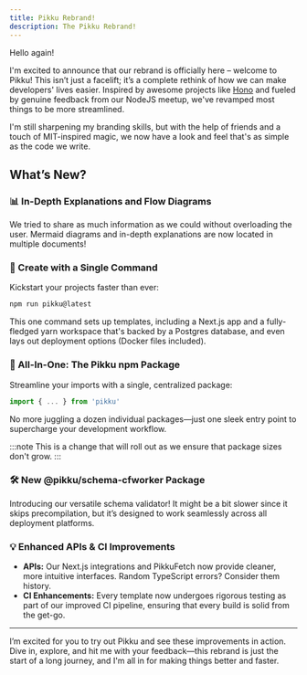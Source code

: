 ```yaml
---
title: Pikku Rebrand!  
description: The Pikku Rebrand!
---
```


Hello again!

I'm excited to announce that our rebrand is officially here – welcome to Pikku! This isn’t just a facelift; it’s a complete rethink of how we can make developers' lives easier. Inspired by awesome projects like [Hono](https://hono.dev) and fueled by genuine feedback from our NodeJS meetup, we've revamped most things to be more streamlined.

I'm still sharpening my branding skills, but with the help of friends and a touch of MIT-inspired magic, we now have a look and feel that's as simple as the code we write.

## What’s New?

### 📊 In-Depth Explanations and Flow Diagrams

We tried to share as much information as we could without overloading the user. Mermaid diagrams and in-depth explanations are now located in multiple documents!

### 🚀 Create with a Single Command

Kickstart your projects faster than ever:

```bash
npm run pikku@latest
```
This one command sets up templates, including a Next.js app and a fully-fledged yarn workspace that's backed by a Postgres database, and even lays out deployment options (Docker files included). 

### 🔗 All-In-One: The Pikku npm Package

Streamline your imports with a single, centralized package:

```typescript
import { ... } from 'pikku'
```
No more juggling a dozen individual packages—just one sleek entry point to supercharge your development workflow.

:::note
This is a change that will roll out as we ensure that package sizes don't grow.
:::

### 🛠 New @pikku/schema-cfworker Package

Introducing our versatile schema validator! It might be a bit slower since it skips precompilation, but it’s designed to work seamlessly across all deployment platforms.

### 💡 Enhanced APIs & CI Improvements

- **APIs:** Our Next.js integrations and PikkuFetch now provide cleaner, more intuitive interfaces. Random TypeScript errors? Consider them history.
- **CI Enhancements:** Every template now undergoes rigorous testing as part of our improved CI pipeline, ensuring that every build is solid from the get-go.

---

I’m excited for you to try out Pikku and see these improvements in action. Dive in, explore, and hit me with your feedback—this rebrand is just the start of a long journey, and I'm all in for making things better and faster.
